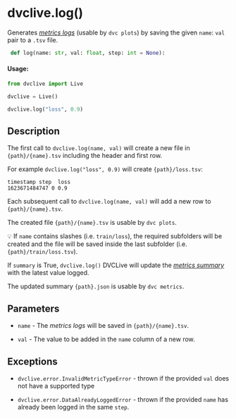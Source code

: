 # dvclive.log()

Generates [_metrics logs_](/doc/dvclive/get-started#metrics-logs) (usable by
`dvc plots`) by saving the given `name`: `val` pair to a `.tsv` file.

```py
 def log(name: str, val: float, step: int = None):
```

#### Usage:

```py
from dvclive import Live

dvclive = Live()

dvclive.log("loss", 0.9)
```

## Description

The first call to `dvclive.log(name, val)` will create a new file in
`{path}/{name}.tsv` including the header and first row.

For example `dvclive.log("loss", 0.9)` will create `{path}/loss.tsv`:

```
timestamp step  loss
1623671484747 0 0.9
```

Each subsequent call to `dvclive.log(name, val)` will add a new row to
`{path}/{name}.tsv`.

The created file `{path}/{name}.tsv` is usable by `dvc plots`.

💡 If `name` contains slashes (i.e. `train/loss`), the required subfolders will
be created and the file will be saved inside the last subfolder (i.e.
`{path}/train/loss.tsv`).

If `summary` is True, `dvclive.log()` DVCLive will update the
[_metrics summary_](/doc/dvclive/get-started#metrics-summary) with the latest
value logged.

The updated summary `{path}.json` is usable by `dvc metrics`.

## Parameters

- `name` - The _metrics logs_ will be saved in `{path}/{name}.tsv`.

- `val` - The value to be added in the `name` column of a new row.

## Exceptions

- `dvclive.error.InvalidMetricTypeError` - thrown if the provided `val` does not
  have a supported type

- `dvclive.error.DataAlreadyLoggedError` - thrown if the provided `name` has
  already been logged in the same `step`.

